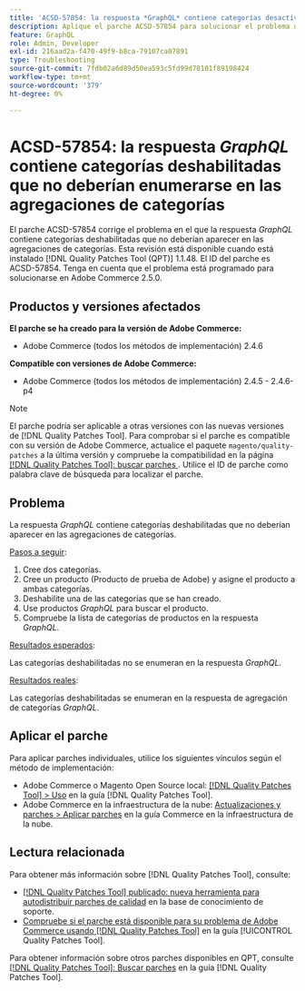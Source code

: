 ```yaml
---
title: 'ACSD-57854: la respuesta *GraphQL* contiene categorías desactivadas que no deberían aparecer en las agregaciones de categorías'
description: Aplique el parche ACSD-57854 para solucionar el problema de Adobe Commerce donde la respuesta *GraphQL* contiene categorías desactivadas que no deberían aparecer en las agregaciones de categorías.
feature: GraphQL
role: Admin, Developer
exl-id: 216aad2a-f470-49f9-b8ca-79107ca07891
type: Troubleshooting
source-git-commit: 7fdb02a6d89d50ea593c5fd99d78101f89198424
workflow-type: tm+mt
source-wordcount: '379'
ht-degree: 0%

---
```


# ACSD-57854: la respuesta *GraphQL* contiene categorías deshabilitadas que no deberían enumerarse en las agregaciones de categorías

El parche ACSD-57854 corrige el problema en el que la respuesta *GraphQL* contiene categorías deshabilitadas que no deberían aparecer en las agregaciones de categorías. Esta revisión está disponible cuando está instalado [!DNL Quality Patches Tool (QPT)] 1.1.48. El ID del parche es ACSD-57854. Tenga en cuenta que el problema está programado para solucionarse en Adobe Commerce 2.5.0.

## Productos y versiones afectados

**El parche se ha creado para la versión de Adobe Commerce:**

* Adobe Commerce (todos los métodos de implementación) 2.4.6

**Compatible con versiones de Adobe Commerce:**

* Adobe Commerce (todos los métodos de implementación) 2.4.5 - 2.4.6-p4

>[!NOTE]
>
>El parche podría ser aplicable a otras versiones con las nuevas versiones de [!DNL Quality Patches Tool]. Para comprobar si el parche es compatible con su versión de Adobe Commerce, actualice el paquete `magento/quality-patches` a la última versión y compruebe la compatibilidad en la página [[!DNL Quality Patches Tool]: buscar parches &#x200B;](https://experienceleague.adobe.com/tools/commerce-quality-patches/index.html?lang=es). Utilice el ID de parche como palabra clave de búsqueda para localizar el parche.

## Problema

La respuesta *GraphQL* contiene categorías deshabilitadas que no deberían aparecer en las agregaciones de categorías.

<u>Pasos a seguir</u>:

1. Cree dos categorías.
1. Cree un producto (Producto de prueba de Adobe) y asigne el producto a ambas categorías.
1. Deshabilite una de las categorías que se han creado.
1. Use productos *GraphQL* para buscar el producto.
1. Compruebe la lista de categorías de productos en la respuesta *GraphQL*.

<u>Resultados esperados</u>:

Las categorías deshabilitadas no se enumeran en la respuesta *GraphQL*.

<u>Resultados reales</u>:

Las categorías deshabilitadas se enumeran en la respuesta de agregación de categorías *GraphQL*.

## Aplicar el parche

Para aplicar parches individuales, utilice los siguientes vínculos según el método de implementación:

* Adobe Commerce o Magento Open Source local: [[!DNL Quality Patches Tool] > Uso](/help/tools/quality-patches-tool/usage.md) en la guía [!DNL Quality Patches Tool].
* Adobe Commerce en la infraestructura de la nube: [Actualizaciones y parches > Aplicar parches](https://experienceleague.adobe.com/docs/commerce-cloud-service/user-guide/develop/upgrade/apply-patches.html?lang=es) en la guía Commerce en la infraestructura de la nube.

## Lectura relacionada

Para obtener más información sobre [!DNL Quality Patches Tool], consulte:

* [[!DNL Quality Patches Tool] publicado: nueva herramienta para autodistribuir parches de calidad](https://experienceleague.adobe.com/es/docs/commerce-operations/tools/quality-patches-tool/quality-patches-tool-to-self-serve-quality-patches) en la base de conocimiento de soporte.
* [Compruebe si el parche está disponible para su problema de Adobe Commerce usando [!DNL Quality Patches Tool]](/help/tools/quality-patches-tool/patches-available-in-qpt/check-patch-for-magento-issue-with-magento-quality-patches.md) en la guía [!UICONTROL Quality Patches Tool].


Para obtener información sobre otros parches disponibles en QPT, consulte [[!DNL Quality Patches Tool]: Buscar parches](https://experienceleague.adobe.com/tools/commerce-quality-patches/index.html?lang=es) en la guía [!DNL Quality Patches Tool].
